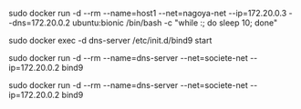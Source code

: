 sudo docker run -d --rm --name=host1 --net=nagoya-net --ip=172.20.0.3 --dns=172.20.0.2 ubuntu:bionic /bin/bash -c "while :; do sleep 10; done"

sudo docker exec -d dns-server /etc/init.d/bind9 start

sudo docker run -d --rm --name=dns-server --net=societe-net --ip=172.20.0.2 bind9

sudo docker run -d --rm --name=dns-server --net=societe-net --ip=172.20.0.2 bind9
